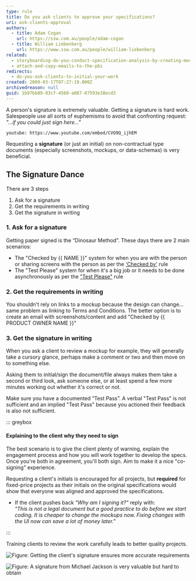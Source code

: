 ```yaml
---
type: rule
title: Do you ask clients to approve your specifications?
uri: ask-clients-approval
authors:
  - title: Adam Cogan
    url: https://ssw.com.au/people/adam-cogan
  - title: William Liebenberg
    url: https://www.ssw.com.au/people/william-liebenberg
related:
  - storyboarding-do-you-conduct-specification-analysis-by-creating-mock-ups
  - attach-and-copy-emails-to-the-pbi
redirects:
  - do-you-ask-clients-to-initial-your-work
created: 2009-03-17T07:27:19.000Z
archivedreason: null
guid: 1b97bb89-83cf-4560-a087-07593e38ecd3
---
```


A person's signature is extremely valuable. Getting a signature is hard work. Salespeople use all sorts of euphemisms to avoid that confronting request: _"...if you could just sign here..."_

<!--endintro-->

`youtube: https://www.youtube.com/embed/CVO9Q_ijhEM`

Requesting a **signature** (or just an initial) on non-contractual type documents (especially screenshots, mockups, or data-schemas) is very beneficial.

## The Signature Dance

There are 3 steps
1. Ask for a signature
2. Get the requirements in writing
3. Get the signature in writing

### 1. Ask for a signature

Getting paper signed is the “Dinosaur Method”. These days there are 2 main scenarios:
- The "Checked by {{ NAME }}" system for when you are with the person or sharing screens with the person as per the ['Checked by'](/checked-by-xxx) rule 
- The "Test Please" system for when it's a big job or it needs to be done asynchronously as per the ["Test Please"](/conduct-a-test-please) rule

### 2. Get the requirements in writing

You shouldn't rely on links to a mockup because the design can change... same problem as linking to Terms and Conditions. The better option is to create an email with screenshots/content and add "Checked by {{ PRODUCT OWNER NAME }}"

### 3. Get the signature in writing

When you ask a client to review a mockup for example, they will generally take a cursory glance, perhaps make a comment or two and then move on to something else. 

Asking them to initial/sign the document/file always makes them take a second or third look, ask someone else, or at least spend a few more minutes working out whether it's correct or not.

Make sure you have a documented “Test Pass”. A verbal "Test Pass" is not sufficient and an implied "Test Pass" because you actioned their feedback is also not sufficient.

::: greybox

#### Explaining to the client why they need to sign

The best scenario is to give the client plenty of warning, explain the engagement process and how you will work together to develop the specs. Once you're both in agreement, you'll both sign. Aim to make it a nice "co-signing" experience. 

Requesting a client's initials is encouraged for all projects, but **required** for fixed-price projects as their initials on the original specifications would show that everyone was aligned and approved the specifications.

- If the client pushes back _"Why am I signing it?"_ reply with:  
  _"This is not a legal document but a good practice to do before we start coding. It is cheaper to change the mockups now. Fixing changes with the UI now can save a lot of money later."_

:::

Training clients to review the work carefully leads to better quality projects.

![Figure: Getting the client's signature ensures more accurate requirements](/MJ-rule-UI-mockup.jpg)

![Figure: A signature from Michael Jackson is very valuable but hard to obtain](SuccessfulProjects\_Signature.jpg)  
